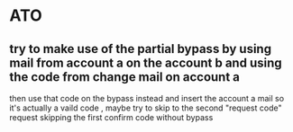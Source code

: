 # ATO



## try to make use of the partial bypass by using mail from account a on the account b and using the code from change mail on account a
then use that code on the bypass instead and insert the account a mail so it's actually a vaild code , maybe try to skip to the second "request code" request skipping the first confirm code without bypass
